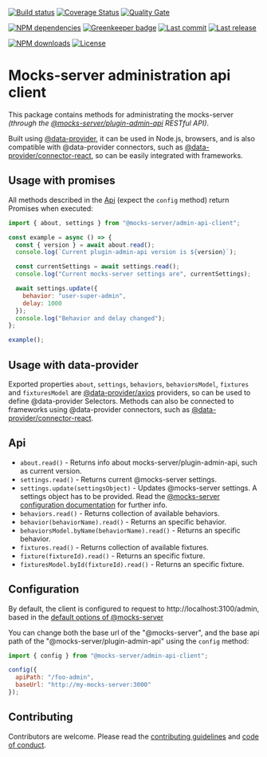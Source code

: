 [![Build status][travisci-image]][travisci-url] [![Coverage Status][coveralls-image]][coveralls-url] [![Quality Gate][quality-gate-image]][quality-gate-url]

[![NPM dependencies][npm-dependencies-image]][npm-dependencies-url] [![Greenkeeper badge](https://badges.greenkeeper.io/mocks-server/admin-api-client.svg)](https://greenkeeper.io/) [![Last commit][last-commit-image]][last-commit-url] [![Last release][release-image]][release-url] 

[![NPM downloads][npm-downloads-image]][npm-downloads-url] [![License][license-image]][license-url]


# Mocks-server administration api client

This package contains methods for administrating the mocks-server _(through the [@mocks-server/plugin-admin-api](https://github.com/mocks-server/plugin-admin-api) RESTful API)_.

Built using [@data-provider](https://github.com/data-provider), it can be used in Node.js, browsers, and is also compatible with @data-provider connectors, such as [@data-provider/connector-react](https://github.com/data-provider/connector-react), so can be easily integrated with frameworks.

## Usage with promises

All methods described in the [Api](#api) (expect the `config` method) return Promises when executed:

```js
import { about, settings } from "@mocks-server/admin-api-client";

const example = async () => {
  const { version } = await about.read();
  console.log(`Current plugin-admin-api version is ${version}`);

  const currentSettings = await settings.read();
  console.log("Current mocks-server settings are", currentSettings);

  await settings.update({
    behavior: "user-super-admin",
    delay: 1000
  });
  console.log("Behavior and delay changed");
};

example();
```

## Usage with data-provider

Exported properties `about`, `settings`, `behaviors`, `behaviorsModel`, `fixtures` and `fixturesModel` are [@data-provider/axios](https://github.com/data-provider/axios) providers, so can be used to define @data-provider Selectors. Methods can also be connected to frameworks using @data-provider connectors, such as [@data-provider/connector-react](https://github.com/data-provider/connector-react).

## Api

* `about.read()` - Returns info about mocks-server/plugin-admin-api, such as current version.
* `settings.read()` - Returns current @mocks-server settings.
* `settings.update(settingsObject)` - Updates @mocks-server settings. A settings object has to be provided. Read the [@mocks-server configuration documentation](https://www.mocks-server.org/docs/configuration-options) for further info.
* `behaviors.read()` - Returns collection of available behaviors.
* `behavior(behaviorName).read()` - Returns an specific behavior.
* `behaviorsModel.byName(behaviorName).read()` - Returns an specific behavior.
* `fixtures.read()` - Returns collection of available fixtures.
* `fixture(fixtureId).read()` - Returns an specific fixture.
* `fixturesModel.byId(fixtureId).read()` - Returns an specific fixture.

## Configuration

By default, the client is configured to request to http://localhost:3100/admin, based in the [default options of @mocks-server](https://www.mocks-server.org/docs/configuration-options)

You can change both the base url of the "@mocks-server", and the base api path of the "@mocks-server/plugin-admin-api" using the `config` method:

```js
import { config } from "@mocks-server/admin-api-client";

config({
  apiPath: "/foo-admin",
  baseUrl: "http://my-mocks-server:3000"
});
```

## Contributing

Contributors are welcome.
Please read the [contributing guidelines](.github/CONTRIBUTING.md) and [code of conduct](.github/CODE_OF_CONDUCT.md).

[plugin-admin-api-url]: https://github.com/mocks-server/plugin-admin-api

[coveralls-image]: https://coveralls.io/repos/github/mocks-server/admin-api-client/badge.svg
[coveralls-url]: https://coveralls.io/github/mocks-server/admin-api-client
[travisci-image]: https://travis-ci.com/mocks-server/admin-api-client.svg?branch=master
[travisci-url]: https://travis-ci.com/mocks-server/admin-api-client
[last-commit-image]: https://img.shields.io/github/last-commit/mocks-server/admin-api-client.svg
[last-commit-url]: https://github.com/mocks-server/admin-api-client/commits
[license-image]: https://img.shields.io/npm/l/@mocks-server/admin-api-client.svg
[license-url]: https://github.com/mocks-server/admin-api-client/blob/master/LICENSE
[npm-downloads-image]: https://img.shields.io/npm/dm/@mocks-server/admin-api-client.svg
[npm-downloads-url]: https://www.npmjs.com/package/@mocks-server/admin-api-client
[npm-dependencies-image]: https://img.shields.io/david/mocks-server/admin-api-client.svg
[npm-dependencies-url]: https://david-dm.org/mocks-server/admin-api-client
[quality-gate-image]: https://sonarcloud.io/api/project_badges/measure?project=mocks-server-admin-api-client&metric=alert_status
[quality-gate-url]: https://sonarcloud.io/dashboard?id=mocks-server-admin-api-client
[release-image]: https://img.shields.io/github/release-date/mocks-server/admin-api-client.svg
[release-url]: https://github.com/mocks-server/admin-api-client/releases
